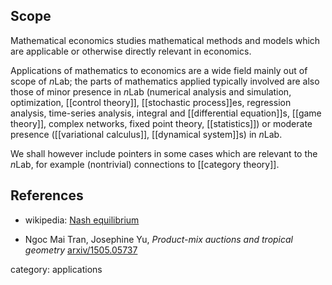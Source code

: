 ## Scope

Mathematical economics studies mathematical methods and models which are applicable or otherwise directly relevant in economics. 

Applications of mathematics to economics are a wide field mainly out of scope of $n$Lab;
the parts of mathematics applied typically involved are also those of minor presence in $n$Lab (numerical analysis and simulation, optimization, [[control theory]], [[stochastic process]]es, regression analysis, time-series analysis,
integral and [[differential equation]]s, [[game theory]], complex networks, 
fixed point theory, [[statistics]]) or moderate presence ([[variational calculus]], [[dynamical system]]s) in $n$Lab.
 
We shall however include pointers in some cases which are relevant to
the $n$Lab, for example (nontrivial) connections to [[category theory]].

## References

* wikipedia: [Nash equilibrium](http://en.wikipedia.org/wiki/Nash_equilibrium)

* Ngoc Mai Tran, Josephine Yu, _Product-mix auctions and tropical geometry_ [arxiv/1505.05737](http://arxiv.org/abs/1505.05737)

category: applications